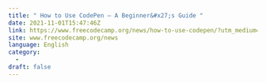 ```yaml
---
title: " How to Use CodePen – A Beginner&#x27;s Guide "
date: 2021-11-01T15:47:46Z
link: https://www.freecodecamp.org/news/how-to-use-codepen/?utm_medium=RSS&utm_source=news.12bit.vn
site: www.freecodecamp.org/news
language: English
category:
  -   
draft: false
---
```

